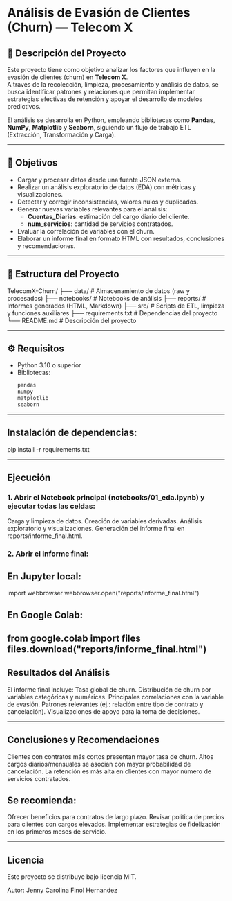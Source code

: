 # Análisis de Evasión de Clientes (Churn) — Telecom X

## 📌 Descripción del Proyecto
Este proyecto tiene como objetivo analizar los factores que influyen en la evasión de clientes (churn) en **Telecom X**.  
A través de la recolección, limpieza, procesamiento y análisis de datos, se busca identificar patrones y relaciones que permitan implementar estrategias efectivas de retención y apoyar el desarrollo de modelos predictivos.

El análisis se desarrolla en Python, empleando bibliotecas como **Pandas**, **NumPy**, **Matplotlib** y **Seaborn**, siguiendo un flujo de trabajo ETL (Extracción, Transformación y Carga).

---

## 🎯 Objetivos
- Cargar y procesar datos desde una fuente JSON externa.
- Realizar un análisis exploratorio de datos (EDA) con métricas y visualizaciones.
- Detectar y corregir inconsistencias, valores nulos y duplicados.
- Generar nuevas variables relevantes para el análisis:
  - **Cuentas_Diarias**: estimación del cargo diario del cliente.
  - **num_servicios**: cantidad de servicios contratados.
- Evaluar la correlación de variables con el churn.
- Elaborar un informe final en formato HTML con resultados, conclusiones y recomendaciones.

---

## 📂 Estructura del Proyecto
TelecomX-Churn/
├── data/ # Almacenamiento de datos (raw y procesados)
├── notebooks/ # Notebooks de análisis
├── reports/ # Informes generados (HTML, Markdown)
├── src/ # Scripts de ETL, limpieza y funciones auxiliares
├── requirements.txt # Dependencias del proyecto
└── README.md # Descripción del proyecto

---

## ⚙️ Requisitos
- Python 3.10 o superior
- Bibliotecas:
  ```bash
  pandas
  numpy
  matplotlib
  seaborn
---
## Instalación de dependencias:
pip install -r requirements.txt

---
## Ejecución
### 1. Abrir el Notebook principal (notebooks/01_eda.ipynb) y ejecutar todas las celdas:

Carga y limpieza de datos.
Creación de variables derivadas.
Análisis exploratorio y visualizaciones.
Generación del informe final en reports/informe_final.html.

### 2. Abrir el informe final:
## En Jupyter local:
import webbrowser
webbrowser.open("reports/informe_final.html")

## En Google Colab:
from google.colab import files
files.download("reports/informe_final.html")
---
##  Resultados del Análisis
El informe final incluye:
Tasa global de churn.
Distribución de churn por variables categóricas y numéricas.
Principales correlaciones con la variable de evasión.
Patrones relevantes (ej.: relación entre tipo de contrato y cancelación).
Visualizaciones de apoyo para la toma de decisiones.

---
##  Conclusiones y Recomendaciones
Clientes con contratos más cortos presentan mayor tasa de churn.
Altos cargos diarios/mensuales se asocian con mayor probabilidad de cancelación.
La retención es más alta en clientes con mayor número de servicios contratados.

## Se recomienda:

Ofrecer beneficios para contratos de largo plazo.
Revisar política de precios para clientes con cargos elevados.
Implementar estrategias de fidelización en los primeros meses de servicio.

---
## Licencia
Este proyecto se distribuye bajo licencia MIT.

Autor: Jenny Carolina Finol Hernandez 
